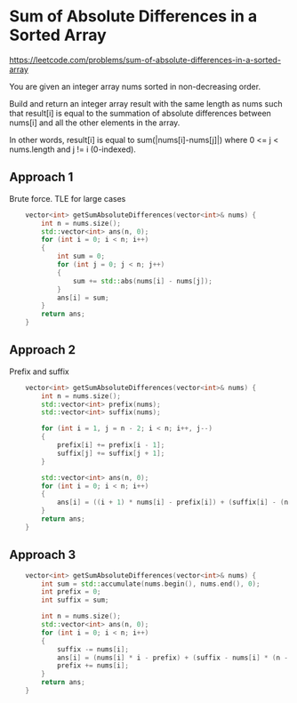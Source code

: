 # Sum of Absolute Differences in a Sorted Array

https://leetcode.com/problems/sum-of-absolute-differences-in-a-sorted-array

You are given an integer array nums sorted in non-decreasing order.

Build and return an integer array result with the same length as nums such that result[i] is equal to the summation of absolute differences between nums[i] and all the other elements in the array.

In other words, result[i] is equal to sum(|nums[i]-nums[j]|) where 0 <= j < nums.length and j != i (0-indexed).

## Approach 1

Brute force. TLE for large cases

``` C++
    vector<int> getSumAbsoluteDifferences(vector<int>& nums) {
        int n = nums.size();
        std::vector<int> ans(n, 0);
        for (int i = 0; i < n; i++)
        {
            int sum = 0;
            for (int j = 0; j < n; j++)
            {
                sum += std::abs(nums[i] - nums[j]);
            }
            ans[i] = sum;
        }
        return ans;
    }
```

## Approach 2

Prefix and suffix
``` C++
    vector<int> getSumAbsoluteDifferences(vector<int>& nums) {
        int n = nums.size();
        std::vector<int> prefix(nums);
        std::vector<int> suffix(nums);

        for (int i = 1, j = n - 2; i < n; i++, j--)
        {
            prefix[i] += prefix[i - 1];
            suffix[j] += suffix[j + 1];
        }

        std::vector<int> ans(n, 0);
        for (int i = 0; i < n; i++)
        {
            ans[i] = ((i + 1) * nums[i] - prefix[i]) + (suffix[i] - (n - i) * nums[i]);
        }
        return ans;
    }
```

## Approach 3

``` C++
    vector<int> getSumAbsoluteDifferences(vector<int>& nums) {
        int sum = std::accumulate(nums.begin(), nums.end(), 0);
        int prefix = 0;
        int suffix = sum;

        int n = nums.size();
        std::vector<int> ans(n, 0);
        for (int i = 0; i < n; i++)
        {
            suffix -= nums[i];
            ans[i] = (nums[i] * i - prefix) + (suffix - nums[i] * (n - i - 1));
            prefix += nums[i];
        }
        return ans;
    }
```